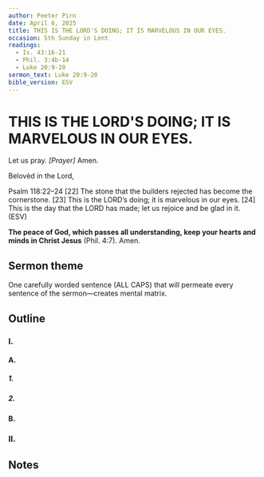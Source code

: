 ```yaml
---
author: Peeter Pirn
date: April 6, 2025
title: THIS IS THE LORD'S DOING; IT IS MARVELOUS IN OUR EYES.
occasion: 5th Sunday in Lent
readings:
  - Is. 43:16-21
  - Phil. 3:4b-14
  - Luke 20:9-20
sermon_text: Luke 20:9-20
bible_version: ESV
---
```


# THIS IS THE LORD'S DOING; IT IS MARVELOUS IN OUR EYES.

Let us pray. *\[Prayer]*  Amen.

Belovèd in the Lord,

Psalm 118:22–24
\[22] The stone that the builders rejected
has become the cornerstone.
\[23] This is the LORD’s doing;
it is marvelous in our eyes.
\[24] This is the day that the LORD has made;
let us rejoice and be glad in it. (ESV)

**The peace of God, which passes all understanding, keep your hearts and minds in Christ Jesus** (Phil. 4:7). Amen.

## Sermon theme
One carefully worded sentence (ALL CAPS) that will permeate every sentence of the sermon—creates mental matrix.
## Outline
### I.
#### A.
##### 1.
##### 2.
#### B.
### II.
## Notes